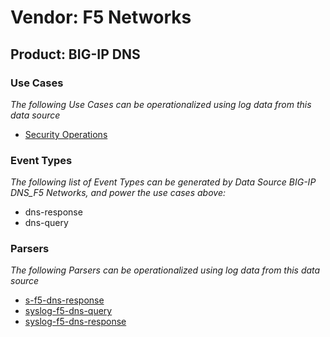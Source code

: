 Vendor: F5 Networks
===================
Product: BIG-IP DNS
-------------------

### Use Cases

_The following Use Cases can be operationalized using log data from this data source_

* [Security Operations](../UseCases/usecase_security_operations.md)


### Event Types

_The following list of Event Types can be generated by Data Source BIG-IP DNS_F5 Networks, and power the use cases above:_

- dns-response
- dns-query


### Parsers

_The following Parsers can be operationalized using log data from this data source_

* [s-f5-dns-response](../Parsers/parserContent_s-f5-dns-response.md)
* [syslog-f5-dns-query](../Parsers/parserContent_syslog-f5-dns-query.md)
* [syslog-f5-dns-response](../Parsers/parserContent_syslog-f5-dns-response.md)
